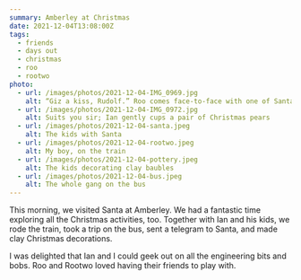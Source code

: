 ```yaml
---
summary: Amberley at Christmas
date: 2021-12-04T13:08:00Z
tags:
  - friends
  - days out
  - christmas
  - roo
  - rootwo
photo:
  - url: /images/photos/2021-12-04-IMG_0969.jpg
    alt: “Giz a kiss, Rudolf.” Roo comes face-to-face with one of Santa’s reindeer
  - url: /images/photos/2021-12-04-IMG_0972.jpg
    alt: Suits you sir; Ian gently cups a pair of Christmas pears
  - url: /images/photos/2021-12-04-santa.jpeg
    alt: The kids with Santa
  - url: /images/photos/2021-12-04-rootwo.jpeg
    alt: My boy, on the train
  - url: /images/photos/2021-12-04-pottery.jpeg
    alt: The kids decorating clay baubles
  - url: /images/photos/2021-12-04-bus.jpeg
    alt: The whole gang on the bus
---
```

This morning, we visited Santa at Amberley. We had a fantastic time exploring all the Christmas activities, too. Together with Ian and his kids, we rode the train, took a trip on the bus, sent a telegram to Santa, and made clay Christmas decorations.

I was delighted that Ian and I could geek out on all the engineering bits and bobs. Roo and Rootwo loved having their friends to play with. 